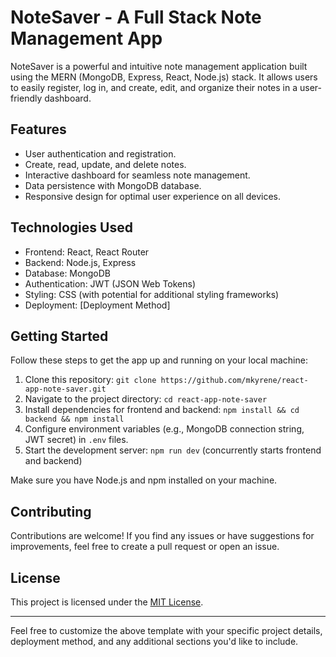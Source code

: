 # NoteSaver - A Full Stack Note Management App

NoteSaver is a powerful and intuitive note management application built using the MERN (MongoDB, Express, React, Node.js) stack. It allows users to easily register, log in, and create, edit, and organize their notes in a user-friendly dashboard.

## Features

- User authentication and registration.
- Create, read, update, and delete notes.
- Interactive dashboard for seamless note management.
- Data persistence with MongoDB database.
- Responsive design for optimal user experience on all devices.

## Technologies Used

- Frontend: React, React Router
- Backend: Node.js, Express
- Database: MongoDB
- Authentication: JWT (JSON Web Tokens)
- Styling: CSS (with potential for additional styling frameworks)
- Deployment: [Deployment Method]

## Getting Started

Follow these steps to get the app up and running on your local machine:

1. Clone this repository: `git clone https://github.com/mkyrene/react-app-note-saver.git`
2. Navigate to the project directory: `cd react-app-note-saver`
3. Install dependencies for frontend and backend: `npm install && cd backend && npm install`
4. Configure environment variables (e.g., MongoDB connection string, JWT secret) in `.env` files.
5. Start the development server: `npm run dev` (concurrently starts frontend and backend)

Make sure you have Node.js and npm installed on your machine.

## Contributing

Contributions are welcome! If you find any issues or have suggestions for improvements, feel free to create a pull request or open an issue.

## License

This project is licensed under the [MIT License](LICENSE).

---

Feel free to customize the above template with your specific project details, deployment method, and any additional sections you'd like to include.
